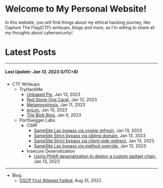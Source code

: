 # Welcome to My Personal Website!

In this website, you will find things about my ethical hacking journey, like Capture The Flag(CTF) writeups, blogs and more, as I'm willing to share all my thoughts about cybersecurity!

# Latest Posts

* * *
##### Last Update: Jan 13, 2023 (UTC+8)

- CTF Writeups
	- TryHackMe
		- [Unbaked Pie](https://siunam321.github.io/ctf/tryhackme/Unbaked-Pie), Jan 13, 2023
		- [Red Stone One Carat](https://siunam321.github.io/ctf/tryhackme/Red-Stone-One-Carat), Jan 12, 2023
		- [Metamorphosis](https://siunam321.github.io/ctf/tryhackme/Metamorphosis), Jan 11, 2023
		- [pyLon](https://siunam321.github.io/ctf/tryhackme/pyLon), Jan 10, 2023
		- [The Blob Blog](https://siunam321.github.io/ctf/tryhackme/The-Blob-Blog), Jan 9, 2023
	- PortSwigger Labs
		- CSRF
			- [SameSite Lax bypass via cookie refresh](https://siunam321.github.io/ctf/portswigger-labs/CSRF/csrf-10), Jan 13, 2023
			- [SameSite Strict bypass via sibling domain](https://siunam321.github.io/ctf/portswigger-labs/CSRF/csrf-9), Jan 13, 2023
			- [SameSite Strict bypass via client-side redirect](https://siunam321.github.io/ctf/portswigger-labs/CSRF/csrf-8), Jan 13, 2023
			- [SameSite Lax bypass via method override](https://siunam321.github.io/ctf/portswigger-labs/CSRF/csrf-7), Jan 13, 2023
		- Insecure Deserialization
			- [Using PHAR deserialization to deploy a custom gadget chain](https://siunam321.github.io/ctf/portswigger-labs/Insecure-Deserialization/deserial-10), Jan 13, 2023

* * *
- Blog
	- [OSCP First Attempt Failled](https://siunam321.github.io/blog/2022-08-31-OSCP-First-Attempt-Failled), Aug 31, 2022